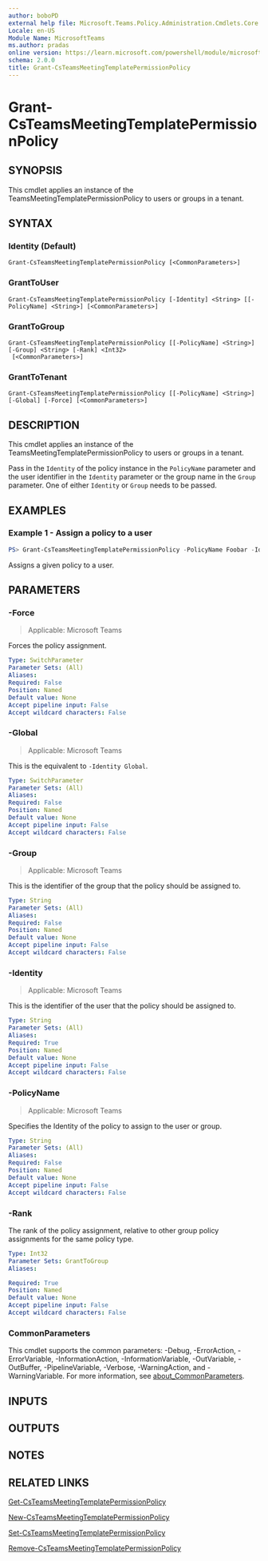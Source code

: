 ```yaml
---
author: boboPD
external help file: Microsoft.Teams.Policy.Administration.Cmdlets.Core.dll-Help.xml
Locale: en-US
Module Name: MicrosoftTeams
ms.author: pradas
online version: https://learn.microsoft.com/powershell/module/microsoftteams/Grant-CsTeamsMeetingTemplatePermissionPolicy
schema: 2.0.0
title: Grant-CsTeamsMeetingTemplatePermissionPolicy
---
```


# Grant-CsTeamsMeetingTemplatePermissionPolicy

## SYNOPSIS
This cmdlet applies an instance of the TeamsMeetingTemplatePermissionPolicy to users or groups in a tenant.

## SYNTAX

### Identity (Default)
```
Grant-CsTeamsMeetingTemplatePermissionPolicy [<CommonParameters>]
```

### GrantToUser
```
Grant-CsTeamsMeetingTemplatePermissionPolicy [-Identity] <String> [[-PolicyName] <String>] [<CommonParameters>]
```

### GrantToGroup
```
Grant-CsTeamsMeetingTemplatePermissionPolicy [[-PolicyName] <String>] [-Group] <String> [-Rank] <Int32>
 [<CommonParameters>]
```

### GrantToTenant
```
Grant-CsTeamsMeetingTemplatePermissionPolicy [[-PolicyName] <String>] [-Global] [-Force] [<CommonParameters>]
```

## DESCRIPTION

This cmdlet applies an instance of the TeamsMeetingTemplatePermissionPolicy to users or groups in a tenant.

Pass in the `Identity` of the policy instance in the `PolicyName` parameter and the user identifier in the `Identity` parameter or the group name in the `Group` parameter. One of either `Identity` or `Group` needs to be passed.

## EXAMPLES

### Example 1 - Assign a policy to a user

```powershell
PS> Grant-CsTeamsMeetingTemplatePermissionPolicy -PolicyName Foobar -Identity testuser@test.onmicrosoft.com
```

Assigns a given policy to a user.

## PARAMETERS

### -Force

> Applicable: Microsoft Teams

Forces the policy assignment.

```yaml
Type: SwitchParameter
Parameter Sets: (All)
Aliases:
Required: False
Position: Named
Default value: None
Accept pipeline input: False
Accept wildcard characters: False
```

### -Global

> Applicable: Microsoft Teams

This is the equivalent to `-Identity Global`.

```yaml
Type: SwitchParameter
Parameter Sets: (All)
Aliases:
Required: False
Position: Named
Default value: None
Accept pipeline input: False
Accept wildcard characters: False
```

### -Group

> Applicable: Microsoft Teams

This is the identifier of the group that the policy should be assigned to.

```yaml
Type: String
Parameter Sets: (All)
Aliases:
Required: False
Position: Named
Default value: None
Accept pipeline input: False
Accept wildcard characters: False
```

### -Identity

> Applicable: Microsoft Teams

This is the identifier of the user that the policy should be assigned to.

```yaml
Type: String
Parameter Sets: (All)
Aliases:
Required: True
Position: Named
Default value: None
Accept pipeline input: False
Accept wildcard characters: False
```

### -PolicyName

> Applicable: Microsoft Teams

Specifies the Identity of the policy to assign to the user or group.

```yaml
Type: String
Parameter Sets: (All)
Aliases:
Required: False
Position: Named
Default value: None
Accept pipeline input: False
Accept wildcard characters: False
```

### -Rank
The rank of the policy assignment, relative to other group policy assignments for the same policy type.

```yaml
Type: Int32
Parameter Sets: GrantToGroup
Aliases:

Required: True
Position: Named
Default value: None
Accept pipeline input: False
Accept wildcard characters: False
```

### CommonParameters
This cmdlet supports the common parameters: -Debug, -ErrorAction, -ErrorVariable, -InformationAction, -InformationVariable, -OutVariable, -OutBuffer, -PipelineVariable, -Verbose, -WarningAction, and -WarningVariable. For more information, see [about_CommonParameters](https://go.microsoft.com/fwlink/?LinkID=113216).

## INPUTS

## OUTPUTS

## NOTES

## RELATED LINKS
[Get-CsTeamsMeetingTemplatePermissionPolicy](https://learn.microsoft.com/powershell/module/microsoftteams/get-csteamsmeetingtemplatepermissionpolicy)

[New-CsTeamsMeetingTemplatePermissionPolicy](https://learn.microsoft.com/powershell/module/microsoftteams/new-csteamsmeetingtemplatepermissionpolicy)

[Set-CsTeamsMeetingTemplatePermissionPolicy](https://learn.microsoft.com/powershell/module/microsoftteams/set-csteamsmeetingtemplatepermissionpolicy)

[Remove-CsTeamsMeetingTemplatePermissionPolicy](https://learn.microsoft.com/powershell/module/microsoftteams/remove-csteamsmeetingtemplatepermissionpolicy)
